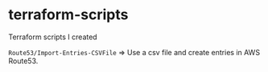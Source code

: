 # terraform-scripts
Terraform scripts I created


`Route53/Import-Entries-CSVFile` => Use a csv file and create entries in AWS Route53.
